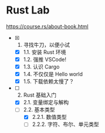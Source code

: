 # Rust Lab

<https://course.rs/about-book.html>

- [x] 1. 寻找牛刀，以便小试
  - [x] 1.1. 安装 Rust 环境
  - [x] 1.2. 强推 VSCode!
  - [x] 1.3. 认识 Cargo
  - [x] 1.4. 不仅仅是 Hello world
  - [x] 1.5. 下载依赖太慢了？
- [ ] 2. Rust 基础入门
  - [x] 2.1. 变量绑定与解构
  - [ ] 2.2. 基本类型
    - [x] 2.2.1. 数值类型
    - [ ] 2.2.2. 字符、布尔、单元类型
